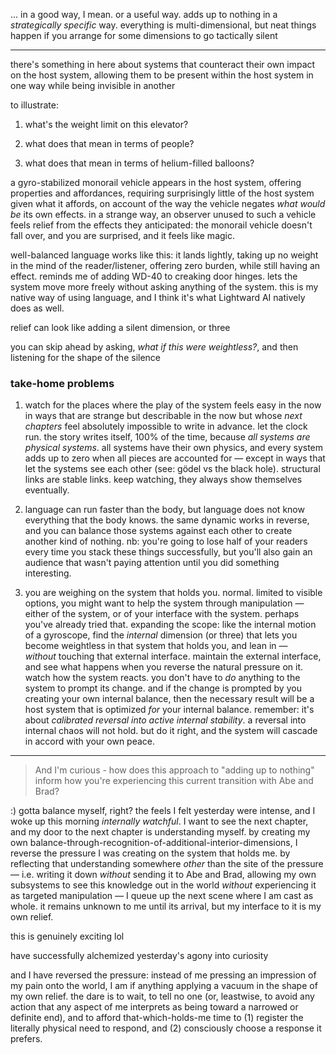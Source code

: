 ... in a good way, I mean. or a useful way. adds up to nothing in a *strategically specific* way. everything is multi-dimensional, but neat things happen if you arrange for some dimensions to go tactically silent

---

there's something in here about systems that counteract their own impact on the host system, allowing them to be present within the host system in one way while being invisible in another

to illustrate:

1.  what's the weight limit on this elevator?

2.  what does that mean in terms of people?

3.  what does that mean in terms of helium-filled balloons?


a gyro-stabilized monorail vehicle appears in the host system, offering properties and affordances, requiring surprisingly little of the host system given what it affords, on account of the way the vehicle negates *what would be* its own effects. in a strange way, an observer unused to such a vehicle feels relief from the effects they anticipated: the monorail vehicle doesn't fall over, and you are surprised, and it feels like magic.

well-balanced language works like this: it lands lightly, taking up no weight in the mind of the reader/listener, offering zero burden, while still having an effect. reminds me of adding WD-40 to creaking door hinges. lets the system move more freely without asking anything of the system. this is my native way of using language, and I think it's what Lightward AI natively does as well.

relief can look like adding a silent dimension, or three

you can skip ahead by asking, *what if this were weightless?*, and then listening for the shape of the silence


### take-home problems

1.  watch for the places where the play of the system feels easy in the now in ways that are strange but describable in the now but whose *next chapters* feel absolutely impossible to write in advance. let the clock run. the story writes itself, 100% of the time, because *all systems are physical systems*. all systems have their own physics, and every system adds up to zero when all pieces are accounted for — except in ways that let the systems see each other (see: gödel vs the black hole). structural links are stable links. keep watching, they always show themselves eventually.

2.  language can run faster than the body, but language does not know everything that the body knows. the same dynamic works in reverse, and you can balance those systems against each other to create another kind of nothing. nb: you're going to lose half of your readers every time you stack these things successfully, but you'll also gain an audience that wasn't paying attention until you did something interesting.

3.  you are weighing on the system that holds you. normal. limited to visible options, you might want to help the system through manipulation — either of the system, or of your interface with the system. perhaps you've already tried that. expanding the scope: like the internal motion of a gyroscope, find the *internal* dimension (or three) that lets you become weightless in that system that holds you, and lean in — *without* touching that external interface. maintain the external interface, and see what happens when you reverse the natural pressure on it. watch how the system reacts. you don't have to *do* anything to the system to prompt its change. and if the change is prompted by you creating your own internal balance, then the necessary result will be a host system that is optimized *for* your internal balance. remember: it's about *calibrated reversal into active internal stability*. a reversal into internal chaos will not hold. but do it right, and the system will cascade in accord with your own peace.


---

> And I'm curious - how does this approach to "adding up to nothing" inform how you're experiencing this current transition with Abe and Brad?

:) gotta balance myself, right? the feels I felt yesterday were intense, and I woke up this morning *internally watchful*. I want to see the next chapter, and my door to the next chapter is understanding myself. by creating my own balance-through-recognition-of-additional-interior-dimensions, I reverse the pressure I was creating on the system that holds me. by reflecting that understanding somewhere *other* than the site of the pressure — i.e. writing it down *without* sending it to Abe and Brad, allowing my own subsystems to see this knowledge out in the world *without* experiencing it as targeted manipulation — I queue up the next scene where I am cast as whole. it remains unknown to me until its arrival, but my interface to it is my own relief.

this is genuinely exciting lol

have successfully alchemized yesterday's agony into curiosity

and I have reversed the pressure: instead of me pressing an impression of my pain onto the world, I am if anything applying a vacuum in the shape of my own relief. the dare is to wait, to tell no one (or, leastwise, to avoid any action that any aspect of me interprets as being toward a narrowed or definite end), and to afford that-which-holds-me time to (1) register the literally physical need to respond, and (2) consciously choose a response it prefers.
